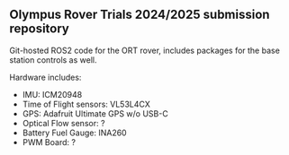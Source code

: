 ## Olympus Rover Trials 2024/2025 submission repository

Git-hosted ROS2 code for the ORT rover, includes packages for the base station controls as well. 

Hardware includes:
- IMU: ICM20948
- Time of Flight sensors: VL53L4CX
- GPS: Adafruit Ultimate GPS w/o USB-C
- Optical Flow sensor: ?
- Battery Fuel Gauge: INA260
- PWM Board: ?

